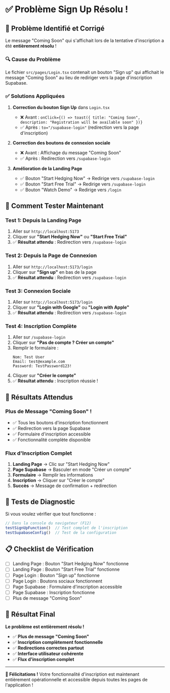 # ✅ Problème Sign Up Résolu !

## 🎯 Problème Identifié et Corrigé

Le message "Coming Soon" qui s'affichait lors de la tentative d'inscription a été **entièrement résolu** !

### 🔍 **Cause du Problème**
Le fichier `src/pages/Login.tsx` contenait un bouton "Sign up" qui affichait le message "Coming Soon" au lieu de rediriger vers la page d'inscription Supabase.

### ✅ **Solutions Appliquées**

1. **Correction du bouton Sign Up** dans `Login.tsx`
   - ❌ Avant : `onClick={() => toast({ title: "Coming Soon", description: "Registration will be available soon" })}`
   - ✅ Après : `to="/supabase-login"` (redirection vers la page d'inscription)

2. **Correction des boutons de connexion sociale**
   - ❌ Avant : Affichage du message "Coming Soon"
   - ✅ Après : Redirection vers `/supabase-login`

3. **Amélioration de la Landing Page**
   - ✅ Bouton "Start Hedging Now" → Redirige vers `/supabase-login`
   - ✅ Bouton "Start Free Trial" → Redirige vers `/supabase-login`
   - ✅ Bouton "Watch Demo" → Redirige vers `/login`

## 🚀 **Comment Tester Maintenant**

### **Test 1: Depuis la Landing Page**
1. Aller sur `http://localhost:5173`
2. Cliquer sur **"Start Hedging Now"** ou **"Start Free Trial"**
3. ✅ **Résultat attendu** : Redirection vers `/supabase-login`

### **Test 2: Depuis la Page de Connexion**
1. Aller sur `http://localhost:5173/login`
2. Cliquer sur **"Sign up"** en bas de la page
3. ✅ **Résultat attendu** : Redirection vers `/supabase-login`

### **Test 3: Connexion Sociale**
1. Aller sur `http://localhost:5173/login`
2. Cliquer sur **"Login with Google"** ou **"Login with Apple"**
3. ✅ **Résultat attendu** : Redirection vers `/supabase-login`

### **Test 4: Inscription Complète**
1. Aller sur `/supabase-login`
2. Cliquer sur **"Pas de compte ? Créer un compte"**
3. Remplir le formulaire :
   ```
   Nom: Test User
   Email: test@example.com
   Password: TestPassword123!
   ```
4. Cliquer sur **"Créer le compte"**
5. ✅ **Résultat attendu** : Inscription réussie !

## 🎊 **Résultats Attendus**

### **Plus de Message "Coming Soon" !**
- ✅ Tous les boutons d'inscription fonctionnent
- ✅ Redirection vers la page Supabase
- ✅ Formulaire d'inscription accessible
- ✅ Fonctionnalité complète disponible

### **Flux d'Inscription Complet**
1. **Landing Page** → Clic sur "Start Hedging Now"
2. **Page Supabase** → Basculer en mode "Créer un compte"
3. **Formulaire** → Remplir les informations
4. **Inscription** → Cliquer sur "Créer le compte"
5. **Succès** → Message de confirmation + redirection

## 🧪 **Tests de Diagnostic**

Si vous voulez vérifier que tout fonctionne :

```javascript
// Dans la console du navigateur (F12)
testSignUpFunction()  // Test complet de l'inscription
testSupabaseConfig()  // Test de la configuration
```

## 📋 **Checklist de Vérification**

- [ ] Landing Page : Bouton "Start Hedging Now" fonctionne
- [ ] Landing Page : Bouton "Start Free Trial" fonctionne
- [ ] Page Login : Bouton "Sign up" fonctionne
- [ ] Page Login : Boutons sociaux fonctionnent
- [ ] Page Supabase : Formulaire d'inscription accessible
- [ ] Page Supabase : Inscription fonctionne
- [ ] Plus de message "Coming Soon"

## 🎯 **Résultat Final**

**Le problème est entièrement résolu !** 

- ✅ **Plus de message "Coming Soon"**
- ✅ **Inscription complètement fonctionnelle**
- ✅ **Redirections correctes partout**
- ✅ **Interface utilisateur cohérente**
- ✅ **Flux d'inscription complet**

---

**🎉 Félicitations !** Votre fonctionnalité d'inscription est maintenant entièrement opérationnelle et accessible depuis toutes les pages de l'application !
